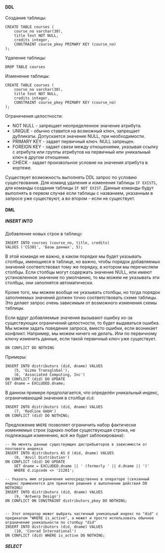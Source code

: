 #### DDL

Создание таблицы:
```
CREATE TABLE courses ( 
	course_no varchar(30), 
	title text NOT NULL, 
	credits integer, 
	CONSTRAINT course_pkey PRIMARY KEY (course_no) 
);
```

Удаление таблицы:
```
DROP TABLE courses
```

Изменение таблицы:
```
CREATE TABLE courses ( 
	course_no varchar(30), 
	title text NOT NULL, 
	credits integer, 
	CONSTRAINT course_pkey PRIMARY KEY (course_no) 
);
```

Ограничения целостности:
- NOT NULL - запрещает неопределенное значение атрибута.
- UNIQUE - обычно ставится на возможный ключ, запрещает дубликаты. Допускается значение NULL, при необходимости.
- PRIMARY KEY - задает первичный ключ. NULL запрещен. 
- FOREIGN KEY - задает связи между отношениями, указывая ссылку с атрибута или группы атрибутов на первичный или уникальный ключ в другом отношении. 
- CHECK - задает произвольное условие на значения атрибута в кортеже.

Существует возможность выполнять DDL запрос по условию существования. Для команд удаления и изменения таблицы `IF EXISTS`, для команды создания таблицы `IF NOT EXIST`. Данные команды будут выполнять в первом случае если таблицы с названием, указанным в запросе уже существуют, а во втором - если не существует. 
#### DML

##### INSERT INTO
Добавление новых строк в таблицу:
```
INSERT INTO courses (course_no, title, credits) 
VALUES ('CS301', 'Базы данных', 5);
```
В этой команде не важно, в каком порядке мы будет указывать столбцы, имеющиеся в таблице, но важно, чтобы порядок добавляемых значений соответствовал тому же порядку, в котором мы перечисляли столбцы. 
Если столбцы могут содержать значение NULL, или имеют установленное значение по умолчанию, то мы можем не указывать эти столбцы, они заполнятся автоматически. 

Кроме того, мы можем вообще не указывать столбцы, но тогда порядок заполняемых значений должен точно соответствовать схеме таблицы. Это делает запрос очень зависимым от возможного изменения схемы таблицы. 

Если вдруг добавляемые значения вызывают ошибку из-за существующих ограничений целостности, то будет выдаваться ошибка. Мы можем задать поведение запроса, вместо ошибки, если возникает конфликт. Например, мы можем ничего не делать. Или по первичному ключу изменить данные, если такой первичный ключ уже существует. 

`ON CONFLICT DO NOTHING`

Примеры:
```
INSERT INTO distributors (did, dname) VALUES
	(5, 'Gizmo Transglobal'), 
	(6, 'Associated Computing, Inc')
ON CONFLICT (did) DO UPDATE 
SET dname = EXCLUDED.dname;
```

В данном примере предполагается, что определён уникальный индекс, ограничивающий значения в столбце `did`:

```
INSERT INTO distributors (did, dname) VALUES 
	(7, 'Redline GmbH')
ON CONFLICT (did) DO NOTHING;
```

Предложение `WHERE` позволяет ограничить набор фактически изменяемых строк (однако любая существующая строка, не подлежащая изменению, всё же будет заблокирована):
```
-- Не менять данные существующих дистрибьюторов в зависимости от почтового индекса
INSERT INTO distributors AS d (did, dname) VALUES 
	(8, 'Anvil Distribution')
ON CONFLICT (did) DO UPDATE
    SET dname = EXCLUDED.dname || ' (formerly ' || d.dname || ')'
    WHERE d.zipcode <> '21201';
```

```
-- Указать имя ограничения непосредственно в операторе (связанный индекс применяется для принятия решения о выполнении действия DO NOTHING)
INSERT INTO distributors (did, dname) VALUES 
	(9, 'Antwerp Design')
ON CONFLICT ON CONSTRAINT distributors_pkey DO NOTHING;
```

```

-- Этот оператор может выбрать частичный уникальный индекс по "did" с предикатом "WHERE is_active", а может и просто использовать обычное ограничение уникальности по столбцу "did"
INSERT INTO distributors (did, dname) VALUES 
	(10, 'Conrad International')
ON CONFLICT (did) WHERE is_active DO NOTHING;
```

##### SELECT
